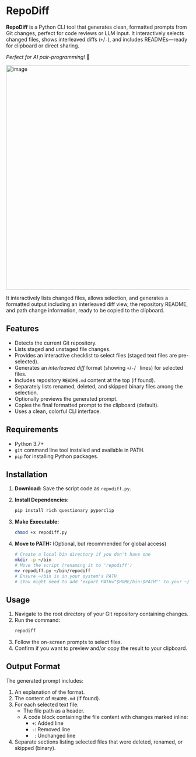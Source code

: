 # RepoDiff

**RepoDiff** is a Python CLI tool that generates clean, formatted prompts from Git changes, perfect for code reviews or LLM input. It interactively selects changed files, shows interleaved diffs (`+`/`-`), and includes READMEs—ready for clipboard or direct sharing.  

*Perfect for AI pair-programming!* 🚀

<img width="614" alt="image" src="https://github.com/user-attachments/assets/af205cfc-6318-4fa2-ab9e-b0fd1190a24e" />

It interactively lists changed files, allows selection, and generates a formatted output including an interleaved diff view, the repository README, and path change information, ready to be copied to the clipboard.

## Features

*   Detects the current Git repository.
*   Lists staged and unstaged file changes.
*   Provides an interactive checklist to select files (staged text files are pre-selected).
*   Generates an *interleaved diff* format (showing `+`/`-`/` ` lines) for selected files.
*   Includes repository `README.md` content at the top (if found).
*   Separately lists renamed, deleted, and skipped binary files among the selection.
*   Optionally previews the generated prompt.
*   Copies the final formatted prompt to the clipboard (default).
*   Uses a clean, colorful CLI interface.

## Requirements

*   Python 3.7+
*   `git` command line tool installed and available in PATH.
*   `pip` for installing Python packages.

## Installation

1.  **Download:** Save the script code as `repodiff.py`.

2.  **Install Dependencies:**
    ```bash
    pip install rich questionary pyperclip
    ```

3.  **Make Executable:**
    ```bash
    chmod +x repodiff.py
    ```

4.  **Move to PATH:** (Optional, but recommended for global access)
    ```bash
    # Create a local bin directory if you don't have one
    mkdir -p ~/bin
    # Move the script (renaming it to 'repodiff')
    mv repodiff.py ~/bin/repodiff
    # Ensure ~/bin is in your system's PATH
    # (You might need to add 'export PATH="$HOME/bin:$PATH"' to your ~/.bashrc or ~/.zshrc)
    ```

## Usage

1.  Navigate to the root directory of your Git repository containing changes.
2.  Run the command:
    ```bash
    repodiff
    ```
3.  Follow the on-screen prompts to select files.
4.  Confirm if you want to preview and/or copy the result to your clipboard.

## Output Format

The generated prompt includes:

1.  An explanation of the format.
2.  The content of `README.md` (if found).
3.  For each selected text file:
    *   The file path as a header.
    *   A code block containing the file content with changes marked inline:
        *   `+`: Added line
        *   `-`: Removed line
        *   ` `: Unchanged line
4.  Separate sections listing selected files that were deleted, renamed, or skipped (binary).
